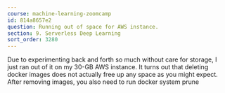 ```yaml
---
course: machine-learning-zoomcamp
id: 814a8657e2
question: Running out of space for AWS instance.
section: 9. Serverless Deep Learning
sort_order: 3280
---
```


Due to experimenting back and forth so much without care for storage, I just ran out of it on my 30-GB AWS instance. It turns out that deleting docker images does not actually free up any space as you might expect. After removing images, you also need to run docker system prune

